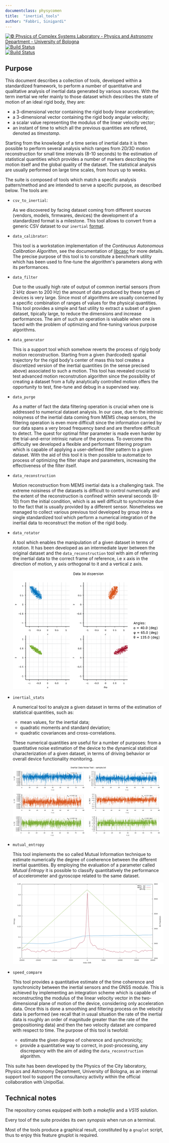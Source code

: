 ```yaml
---
documentclass: physycomen
title:  "inertial_tools"
author: "Fabbri, Sinigardi"
---
```


<a href="http://www.physycom.unibo.it"> 
<div class="image">
<img src="https://cdn.rawgit.com/physycom/templates/697b327d/logo_unibo.png" width="90" height="90" alt="© Physics of Complex Systems Laboratory - Physics and Astronomy Department - University of Bologna"> 
</div>
</a>
<a href="https://travis-ci.org/physycom/inertial_tools"> 
<div class="image">
<img src="https://travis-ci.org/physycom/inertial_tools.svg?branch=master" width="90" height="20" alt="Build Status"> 
</div>
</a>
<a href="https://ci.appveyor.com/project/cenit/inertial-tools"> 
<div class="image">
<img src="https://ci.appveyor.com/api/projects/status/c6vaxn3m79r82y2m?svg=true" width="90" height="20" alt="Build Status"> 
</div>
</a>

## Purpose
This document describes a collection of tools, developed within a standardized framework, to perform a number of quantitative and qualitative analysis of inertial data generated by various sources. With the term inertial we refer mainly to those dataset which describes the state of motion of an ideal rigid body, they are:
- a 3-dimensional vector containing the rigid body linear acceleration;
- a 3-dimensional vector containing the rigid body angular velocity;
- a scalar value representing the modulus of the linear velocity vector;
- an instant of time to which all the previous quantities are refered, denoted as _timestamp_.

Starting from the knowledge of a time series of inertial data it is then possible to perform several analysis which ranges from 2D/3D motion reconstruction for small time intervals (8-10 seconds) to the estimation of statistical quantities which provides a number of markers describing the motion itself and the global quality of the dataset. The statistical analysis are usually performed on large time scales, from hours up to weeks.

The suite is composed of tools which match a specific analysis pattern/method and are intended to serve a specific purpose, as described below. The tools are:

- `csv_to_inertial`:

	As we discovered by facing dataset coming from different sources (vendors, models, firmwares, devices) the development of a standardized format is a milestone. This tool allows to convert from a generic CSV dataset to our `inertial` [format](https://github.com/physycom/file_format_specifications). 

- `data_calibrator`:

	This tool is a workstation implementation of the _Continuous Autonomous Calibration Algorithm_, see the documentation of [libcasc](https://github.com/physycom/libcasc) for more details. The precise purpose of this tool is to constitute a benchmark utility which has been used to fine-tune the algorithm's parameters along with its performances.

- `data_filter`

	Due to the usually high rate of output of common inertial sensors (from 2 kHz down to 200 Hz) the amount of data produced by these types of devices is very large. Since most of algorithms are usually concerned by a specific combination of ranges of values for the physical quantities. This tool provides a simple and fast utility to extract a subset of a given dataset, tipically large, to reduce the dimensions and increase performances. The aim of such an operation is valuable when one is faced with the problem of optimizing and fine-tuning various purpose algorithms.

- `data_generator`

	This is a support tool which somehow reverts the process of rigig body motion reconstruction. Starting from a given (hardcoded) spatial trajectory for the rigid body's center of mass this tool creates a discretized version of the inertial quantities (in the sense precised above) associated to such a motion. This tool has revealed crucial to test advanced motion reconstrution algorithm since the possibility of creating a dataset from a fully analytically controlled motion offers the opportunity to test, fine-tune and debug in a supervised way.

- `data_purge`

	As a matter of fact the data filtering operation is crucial when one is addressed to numerical dataset analysis. In our case, due to the intrinsic noisyness of the inertial data coming from MEMS cheap sensors, the filtering operation is even more difficult since the information carried by our data spans a very broad frequency band and are therefore difficult to detect. The quest for optimal filter parameter is made even harder by the trial-and-error intrinsic nature of the process. To overcome this difficulty we developed a flexible and performant filtering program which is capable of applying a user-defined filter pattern to a given dataset. With the aid of this tool it is then possible to automatize to process of optimizing the filter shape and parameters, increasing the effectiveness of the filter itself.

- `data_reconstruction`

	Motion reconstruction from MEMS inertial data is a challenging task. The extreme noisiness of the datasets is difficult to control numerically and the extent of the reconstruction is confined within several seconds (8-10) from the initial condition, which is as well difficult to synchronize due to the fact that is usually provided by a different sensor. Nonetheless we managed to collect various previous tool developed by group into a single standardized tool which perform a numerical integration of the inertial data to reconstruct the motion of the rigid body.

- `data_rotator`

	A tool which enables the manipulation of a given dataset in terms of rotation. It has been developed as an intermediate layer between the original dataset and the `data_reconstruction` tool with aim of referring the inertial data to the correct frame of reference, i.e x axis in the direction of motion, y axis orthogonal to it and a vertical z axis.

	![A graphical sample of `data_rotator` capabilities.](doc/data_rotator.png)

- `inertial_stats`

	A numerical tool to analyze a given dataset in terms of the estimation of statistical quantities, such as:
	- mean values, for the inertial data;
	- quadratic moments and standard deviation;
	- quadratic covariances and cross-correlations.

	These numerical quantities are useful for a number of purposes: from a quantitative noise estimation of the device to the dynamical statistical characterization of a given dataset, in terms of driving behavior or overall device functionality monitoring.

	![A sample output of `inertial_tools` based on some electronic noise test.](doc/inertial_stats.png)

- `mutual_entropy`

	This tool implements the so called Mutual Information technique to estimate numerically the degree of coeherence between the different inertial quantities. By employing the evaluation of a parameter called _Mutual Entropy_ it is possible to classify quantitatively the performance of accelerometer and gyroscope related to the same dataset.

	![A sample output of `mutual_entropy` based on on-the-road test.](doc/mutual_entropy.png)

- `speed_compare`

	This tool provides a quantitative estimate of the time coherence and synchronicity between the inertial sensors and the GNSS module. This is achieved by implementing an integration scheme which is capable of reconstructing the modulus of the linear velocity vector in the two-dimensional plane of motion of the device, considering only acceleration data. Once this is done a smoothing and filtering process on the velocity data is performed (we recall that in usual situation the rate of the inertial data is roughly an order of magnitude greater than the rate of the geopositioning data) and then the two velocity dataset are compared with respect to time. The purpose of this tool is twofold:
	- estimate the given degree of coherence and synchronicity;
	- provide a quantitative way to correct, in post-processing, any discrepancy with the aim of aiding the `data_reconstruction` algorithm.

This suite has been developed by the Physics of the City laboratory, Physics and Astronomy Department, University of Bologna, as an internal support tool to support the consultancy activity within the official collaboration with UnipolSai.

## Technical notes
The repository comes equipped with both a *makefile* and a *VS15* solution. 

Every tool of the suite provides its own _synopsis_ when run on a terminal.

Most of the tools produce a graphical result, constituted by a `gnuplot` script, thus to enjoy this feature gnuplot is required.
